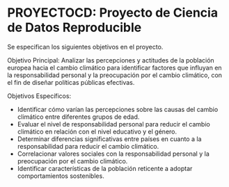 # PROYECTOCD: Proyecto de Ciencia de Datos Reproducible

Se especifican los siguientes objetivos en el proyecto.

Objetivo Principal:
Analizar las percepciones y actitudes de la población europea hacia el cambio climático para identificar factores que influyan en la responsabilidad personal y la preocupación por el cambio climático, con el fin de diseñar políticas públicas efectivas.

Objetivos Específicos:
- Identificar cómo varían las percepciones sobre las causas del cambio climático entre diferentes grupos de edad.
- Evaluar el nivel de responsabilidad personal para reducir el cambio climático en relación con el nivel educativo y el género.
- Determinar diferencias significativas entre países en cuanto a la responsabilidad para reducir el cambio climático.
- Correlacionar valores sociales con la responsabilidad personal y la preocupación por el cambio climático.
- Identificar características de la población reticente a adoptar comportamientos sostenibles.

